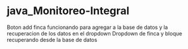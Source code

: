 # java_Monitoreo-Integral
Boton add finca funcionando para agregar a la base de datos y la recuperacion de los datos en el dropdown
Dropdown de finca y bloque recuperando desde la base de datos
